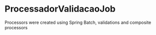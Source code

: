# ProcessadorValidacaoJob
 Processors were created using Spring Batch, validations and composite processors


